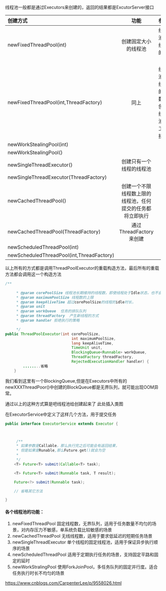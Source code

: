 
线程池一般都是通过Executors来创建的，返回的结果都是ExcutorServer接口

创建方式| 功能|参数
:-|:-:|:-:
newFixedThreadPool(int)|创建固定大小的线程池|线程池中线程的个数
newFixedThreadPool(int,ThreadFactory)|同上|线程池中线程的个数，创建线程池的工厂接口
newWorkStealingPool(int)||
newWorkStealingPool()||
newSingleThreadExecutor()|创建只有一个线程的线程池|
newSingleThreadExecutor(ThreadFactory)||
newCachedThreadPool()|创建一个不限线程数上限的线程池，任何提交的任务都将立即执行|
newCachedThreadPool(ThreadFactory)|通过ThreadFactory来创建|
newScheduledThreadPool(int)||
newScheduledThreadPool(int,ThreadFactory)||

以上所有的方式都是调用ThreadPoolExecutor的重载构造方法，最后所有的重载方法都会调用这一个构造方法

```java
/**
 
     * @param corePoolSize 线程池长期维持的线程数，即使线程处于Idle状态，也不会回收。
     * @param maximumPoolSize 线程数的上限
     * @param keepAliveTime 超过corePoolSize的线程的idle时长，
     * @param unit  
     * @param workQueue  任务的排队队列
     * @param threadFactory  产生新线程的方式
     * @param handler 拒绝执行的策略

     */
public ThreadPoolExecutor(int corePoolSize,
                              int maximumPoolSize,
                              long keepAliveTime,
                              TimeUnit unit,
                              BlockingQueue<Runnable> workQueue,
                              ThreadFactory threadFactory,
                              RejectedExecutionHandler handler) {
        ........省略
    }
```

我们看到这里有一个BlockingQueue,但是在Executors中所有的newXXXThreadPoor()中创建的BlockQueue都是无界队列，就可能出现OOM异常。

通过以上的这种方式算是吧线程池给创建起来了
此处插入类图


在ExecutorService中定义了这样几个方法，用于提交任务

```java
public interface ExecutorService extends Executor {



     /**
     * 如果参数是Callable，那么执行完之后可能会有返回结果，
     * 但是如果是Runable,那么Future.get()就会为空
     *
     */
    <T> Future<T> submit(Callable<T> task);

    <T> Future<T> submit(Runnable task, T result);

    Future<?> submit(Runnable task);

    // 省略其它方法

}

```
#### 各个线程池的功能：
1. newFixedThreadPool
    固定线程数，无界队列，适用于任务数量不均匀的场景，对内存压力不敏感，单系统负载比较敏感的场景
2. newCachedThreadPool
    无线线程数，适用于要求低延迟的短期任务场景
3. newSingleThreadExecutor
    单个线程的固定线程池，适用于保证异步执行顺序的场景
4. newScheduledThreadPool
    适用于定期执行任务的场景，支持固定平路和固定的延时
5. newWorkStralingPool
    使用ForkJoinPool，多任务队列的固定并行度。适合任务执行时长不均匀的场景

https://www.cnblogs.com/CarpenterLee/p/9558026.html









